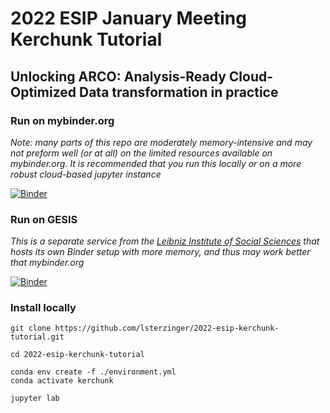 # 2022 ESIP January Meeting Kerchunk Tutorial 
## Unlocking ARCO: Analysis-Ready Cloud-Optimized Data transformation in practice

### Run on mybinder.org
*Note: many parts of this repo are moderately memory-intensive and may not preform well (or at all) on the limited resources available on mybinder.org. It is recommended that you run this locally or on a more robust cloud-based jupyter instance*

[![Binder](https://mybinder.org/badge_logo.svg)](https://mybinder.org/v2/gh/lsterzinger/2022-esip-kerchunk-tutorial/HEAD)

### Run on GESIS
*This is a separate service from the [Leibniz Institute of Social Sciences](https://www.gesis.org/en/home) that hosts its own Binder setup with more memory, and thus may work better that mybinder.org*

[![Binder](https://notebooks.gesis.org/binder/badge_logo.svg)](https://notebooks.gesis.org/binder/v2/gh/lsterzinger/2022-esip-kerchunk-tutorial/HEAD)
### Install locally
```
git clone https://github.com/lsterzinger/2022-esip-kerchunk-tutorial.git

cd 2022-esip-kerchunk-tutorial

conda env create -f ./environment.yml
conda activate kerchunk

jupyter lab
```
